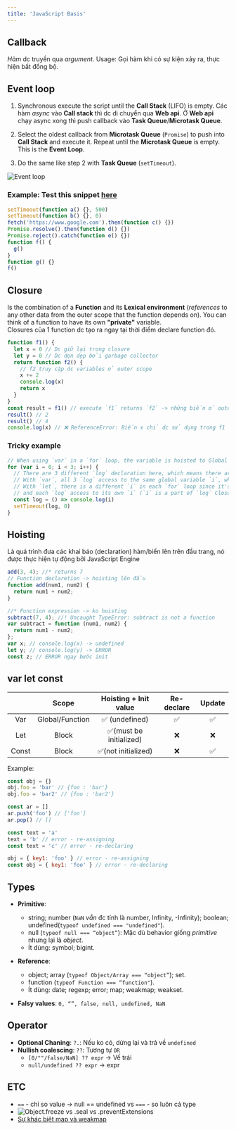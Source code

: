 ```yaml
---
title: 'JavaScript Basis'
---
```


## Callback

_Hàm_ dc truyền qua _argument_.
Usage: Gọi hàm khi có sự kiện xảy ra, thực hiện bất đồng bộ.

## Event loop

1. Synchronous execute the script until the **Call Stack** (LIFO) is empty. Các hàm _async_ vào **Call stack** thì dc di chuyển qua **Web api**. Ở **Web api** chạy async xong thì push callback vào **Task Queue**/**Microtask Queue**.

2. Select the oldest callback from **Microtask Queue** (`Promise`) to push into **Call Stack** and execute it. Repeat until the **Microtask Queue** is empty. This is the **Event Loop**.

3. Do the same like step 2 with **Task Queue** (`setTimeout`).

![Event loop](https://i.imgur.com/E1AuR7A.png)

### Example: Test this snippet [here](https://www.jsv9000.app/)

```js
setTimeout(function a() {}, 500)
setTimeout(function b() {}, 0)
fetch('https://www.google.com').then(function c() {})
Promise.resolve().then(function d() {})
Promise.reject().catch(function e() {})
function f() {
  g()
}
function g() {}
f()
```

## Closure

Is the combination of a **Function** and its **Lexical environment** (_references_ to any other data from the outer scope that the function depends on). You can think of a function to have its own **"private"** variable.  
Closures của 1 function dc tạo ra ngay tại thời điểm declare function đó.

```js
function f1() {
  let x = 0 // Dc giữ lại trong closure
  let y = 0 // Dc dọn dẹp bởi garbage collector
  return function f2() {
    // f2 truy cập dc variables ở outer scope
    x += 2
    console.log(x)
    return x
  }
}
const result = f1() // execute `f1` returns `f2` -> những biến ở outer scope của f2 sẽ dc giữ lại.
result() // 2
result() // 4
console.log(x) // ❌ ReferenceError: Biến x chỉ dc sử dụng trong f1
```

### Tricky example

```js
// When using `var` in a `for` loop, the variable is hoisted to Global Scope.
for (var i = 0; i < 3; i++) {
  // There are 3 different `log` declaration here, which means there are 3 different Closures
  // With `var`, all 3 `log` access to the same global variable `i`, which after the loop, is 3.
  // With `let`, there is a different `i` in each `for` loop since it's Block Scope
  // and each `log` access to its own `i` (`i` is a part of `log` Closure).
  const log = () => console.log(i)
  setTimeout(log, 0)
}
```

## Hoisting

Là quá trình đưa các khai báo (declaration) hàm/biến lên trên đầu trang, nó được thực hiện tự động bởi JavaScript Engine

```js
add(3, 4); //* returns 7
// Function declaretion -> hoisting lên đầu
function add(num1, num2) {
  return num1 + num2;
}

//* Function expression -> ko hoisting
subtract(7, 4); //! Uncaught TypeError: subtract is not a function
var subtract = function (num1, num2) {
  return num1 - num2;
};
var x; // console.log(x) -> undefined
let y; // console.log(y) -> ERROR
const z; // ERROR ngay bước init
```

## var let const

|       |      Scope      |  Hoisting + Init value  | Re-declare | Update |
| :---: | :-------------: | :---------------------: | :--------: | :----: |
|  Var  | Global/Function |     ✅ (undefined)      |     ✅     |   ✅   |
|  Let  |      Block      | ✅(must be initialized) |     ❌     |   ❌   |
| Const |      Block      |   ✅(not initialized)   |     ❌     |   ✅   |

Example:

```js
const obj = {}
obj.foo = 'bar' // {foo : 'bar'}
obj.foo = 'bar2' // {foo : 'bar2'}

const ar = []
ar.push('foo') // ['foo']
ar.pop() // []
```

```js
const text = 'a'
text = 'b' // error - re-assigning
const text = 'c' // error - re-declaring

obj = { key1: 'foo' } // error - re-assigning
const obj = { key1: 'foo' } // error - re-declaring
```

## Types

- **Primitive**:

  - string; number (`NaN` _vẫn_ đc tính là number, Infinity, -Infinity); boolean; undefined(`typeof undefined === "undefined"`).
  - null (`typeof null === “object”`): Mặc dù behavior giống _primitive_ nhưng lại là _object_.
  - Ít dùng: symbol; bigint.

- **Reference**:

  - object; array (`typeof Object/Array === “object”`); set.
  - function (`typeof Function === “function"`).
  - Ít dùng: date; regexp; error; map; weakmap; weakset.

- **Falsy values**: `0, “”, false, null, undefined, NaN`

## Operator

- **Optional Chaning**: `?.`: Nếu ko có, dừng lại và trả về `undefined`
- **Nullish coalescing**: `??`: Tương tự `OR`
  - `[0/""/false/NaN] ?? expr` &rarr; Vế trái
  - `null/undefined ?? expr` &rarr; expr

## ETC

- `==` - chỉ so value &rarr; null == undefined vs `===` - so luôn cả type
- ![Object.freeze vs .seal vs .preventExtensions ](https://imgur.com/SsK9doN.png)
- [Sự khác biệt map và weakmap](https://kieblog.vn/javascript-su-khac-biet-map-va-weakmap/)
